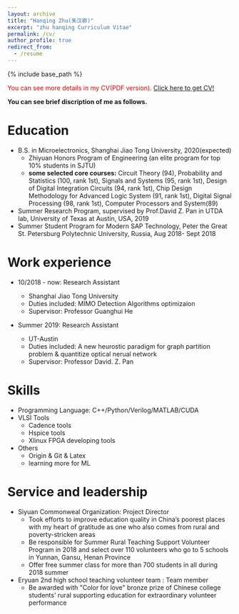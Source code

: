 ```yaml
---
layout: archive
title: "Hanqing Zhu(朱汉卿)"
excerpt: "zhu hanqing Curriculum Vitae"
permalink: /cv/
author_profile: true
redirect_from:
  - /resume
---
```


{% include base_path %}

<font color="#dd0000">You can see more details in my CV(PDF version).</font> [Click here to get CV!](http://zhuhanqing.github.io/files/CV_ZHQ.pdf)
<!-- <embed src="http://zhuhanqing.github.io/files/CV_ZHQ.pdf" width="650" height="1800" type='application/pdf'> -->

**You can see brief discription of me as follows.**

Education
======
* B.S. in Microelectronics, Shanghai Jiao Tong University, 2020(expected)
  * Zhiyuan Honors Program of Engineering (an elite program for top 10% students in SJTU)
  * **some selected core courses:** Circuit Theory (94), Probability and Statistics (100, rank 1st), Signals and Systems (95, rank 1st), Design of Digital Integration Circuits (94, rank 1st), Chip Design Methodology for Advanced Logic System (91, rank 1st), Digital Signal Processing (98, rank 1st), Computer Processors and System(89)
* Summer Research Program, supervised by Prof.David Z. Pan in UTDA lab, University of Texas at Austin, USA, 2019 
* Summer Student Program for Modern SAP Technology, Peter the Great St. Petersburg Polytechnic University, Russia, Aug 2018- Sept 2018



Work experience
======
* 10/2018 - now: Research Assistant
  * Shanghai Jiao Tong University
  * Duties included: MIMO Detection Algorithms optimizaion
  * Supervisor: Professor Guanghui He

* Summer 2019: Research Assistant
  * UT-Austin
  * Duties included: A new heurostic paradigm for graph partition problem & quantitize optical nerual network
  * Supervisor: Professor David. Z. Pan
  
Skills
======
* Programming Language: C++/Python/Verilog/MATLAB/CUDA
* VLSI Tools
  * Cadence tools
  * Hspice tools
  * Xlinux FPGA developing tools
* Others
  * Origin & Git & Latex
  * learning more for ML

Service and leadership
======
* Siyuan Commonweal Organization: Project Director
  * Took efforts to improve education quality in China’s poorest places with my heart of gratitude as one who also comes from rural and poverty-stricken areas
  * Be responsible for Summer Rural Teaching Support Volunteer Program in 2018 and select over 110 volunteers who go to 5 schools in Yunnan, Gansu, Henan Province
  * Offer free summer class for more than 700 students in all during 2018 summer
* Eryuan 2nd high school teaching volunteer team : Team member
  * Be awarded with "Color for love" bronze prize of Chinese college students' rural supporting education for extraordinary volunteer performance
